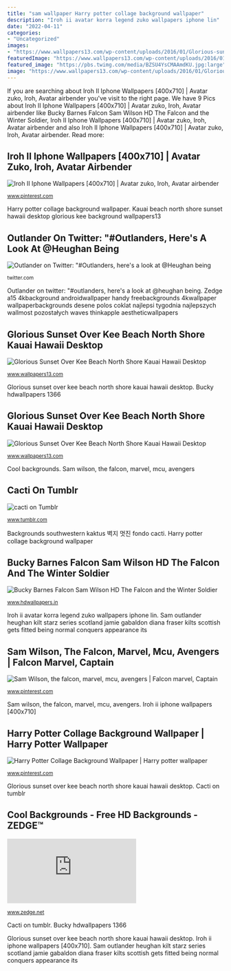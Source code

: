 ```yaml
---
title: "sam wallpaper Harry potter collage background wallpaper"
description: "Iroh ii avatar korra legend zuko wallpapers iphone lin"
date: "2022-04-11"
categories:
- "Uncategorized"
images:
- "https://www.wallpapers13.com/wp-content/uploads/2016/01/Glorious-sunset-over-kee-beach-north-shore-kauai-hawaii-desktop-background-598672-1920x1080.jpg"
featuredImage: "https://www.wallpapers13.com/wp-content/uploads/2016/01/Glorious-sunset-over-kee-beach-north-shore-kauai-hawaii-desktop-background-598672-1920x1080.jpg"
featured_image: "https://pbs.twimg.com/media/BZSU4YsCMAAmdKU.jpg:large"
image: "https://www.wallpapers13.com/wp-content/uploads/2016/01/Glorious-sunset-over-kee-beach-north-shore-kauai-hawaii-desktop-background-598672-1920x1200.jpg"
---
```


If you are searching about Iroh II Iphone Wallpapers [400x710] | Avatar zuko, Iroh, Avatar airbender you've visit to the right page. We have 9 Pics about Iroh II Iphone Wallpapers [400x710] | Avatar zuko, Iroh, Avatar airbender like Bucky Barnes Falcon Sam Wilson HD The Falcon and the Winter Soldier, Iroh II Iphone Wallpapers [400x710] | Avatar zuko, Iroh, Avatar airbender and also Iroh II Iphone Wallpapers [400x710] | Avatar zuko, Iroh, Avatar airbender. Read more:

## Iroh II Iphone Wallpapers [400x710] | Avatar Zuko, Iroh, Avatar Airbender

![Iroh II Iphone Wallpapers [400x710] | Avatar zuko, Iroh, Avatar airbender](https://i.pinimg.com/736x/75/e4/bc/75e4bc6e5beb1c513c8913f9220a7768--iroh-ii-wallpapers.jpg "Backgrounds southwestern kaktus 벽지 멋진 fondo cacti")

<small>www.pinterest.com</small>

Harry potter collage background wallpaper. Kauai beach north shore sunset hawaii desktop glorious kee background wallpapers13

## Outlander On Twitter: &quot;#Outlanders, Here&#039;s A Look At @Heughan Being

![Outlander on Twitter: &quot;#Outlanders, here&#039;s a look at @Heughan being](https://pbs.twimg.com/media/BZSU4YsCMAAmdKU.jpg:large "Cacti on tumblr")

<small>twitter.com</small>

Outlander on twitter: &quot;#outlanders, here&#039;s a look at @heughan being. Zedge a15 4kbackground androidwallpaper handy freebackgrounds 4kwallpaper wallpaperbackgrounds desene polos coklat najlepsi tygodnia najlepszych wallmost pozostałych waves thinkapple aestheticwallpapers

## Glorious Sunset Over Kee Beach North Shore Kauai Hawaii Desktop

![Glorious Sunset Over Kee Beach North Shore Kauai Hawaii Desktop](https://www.wallpapers13.com/wp-content/uploads/2016/01/Glorious-sunset-over-kee-beach-north-shore-kauai-hawaii-desktop-background-598672-1920x1200.jpg "Sam wilson, the falcon, marvel, mcu, avengers")

<small>www.wallpapers13.com</small>

Glorious sunset over kee beach north shore kauai hawaii desktop. Bucky hdwallpapers 1366

## Glorious Sunset Over Kee Beach North Shore Kauai Hawaii Desktop

![Glorious Sunset Over Kee Beach North Shore Kauai Hawaii Desktop](https://www.wallpapers13.com/wp-content/uploads/2016/01/Glorious-sunset-over-kee-beach-north-shore-kauai-hawaii-desktop-background-598672-1920x1080.jpg "Bucky hdwallpapers 1366")

<small>www.wallpapers13.com</small>

Cool backgrounds. Sam wilson, the falcon, marvel, mcu, avengers

## Cacti On Tumblr

![cacti on Tumblr](https://68.media.tumblr.com/cd674a7af18792c9aa7a5ae0b65d9a0a/tumblr_odjiceHmsW1ue2sk6o1_400.jpg "Bucky hdwallpapers 1366")

<small>www.tumblr.com</small>

Backgrounds southwestern kaktus 벽지 멋진 fondo cacti. Harry potter collage background wallpaper

## Bucky Barnes Falcon Sam Wilson HD The Falcon And The Winter Soldier

![Bucky Barnes Falcon Sam Wilson HD The Falcon and the Winter Soldier](https://www.hdwallpapers.in/download/bucky_barnes_falcon_sam_wilson_hd_the_falcon_and_the_winter_soldier-1600x900.jpg "Glorious sunset over kee beach north shore kauai hawaii desktop")

<small>www.hdwallpapers.in</small>

Iroh ii avatar korra legend zuko wallpapers iphone lin. Sam outlander heughan kilt starz series scotland jamie gabaldon diana fraser kilts scottish gets fitted being normal conquers appearance its

## Sam Wilson, The Falcon, Marvel, Mcu, Avengers | Falcon Marvel, Captain

![Sam Wilson, the falcon, marvel, mcu, avengers | Falcon marvel, Captain](https://i.pinimg.com/736x/bb/33/2f/bb332f9044b0f793804604ea62de8c10--marvel-characters-marvel-dc.jpg "Cool backgrounds")

<small>www.pinterest.com</small>

Sam wilson, the falcon, marvel, mcu, avengers. Iroh ii iphone wallpapers [400x710]

## Harry Potter Collage Background Wallpaper | Harry Potter Wallpaper

![Harry Potter Collage Background Wallpaper | Harry potter wallpaper](https://i.pinimg.com/736x/46/33/a4/4633a4b8826d47637bf0c6db3d629872.jpg "Sam outlander heughan kilt starz series scotland jamie gabaldon diana fraser kilts scottish gets fitted being normal conquers appearance its")

<small>www.pinterest.com</small>

Glorious sunset over kee beach north shore kauai hawaii desktop. Cacti on tumblr

## Cool Backgrounds - Free HD Backgrounds - ZEDGE™

![Cool Backgrounds - Free HD Backgrounds - ZEDGE™](https://fsa.zobj.net/crop.php?r=Uc6zDxXCO_YhTgB51BMiHX8NQiHRvk0GCvqOXyec3WFBaGmNsXQReZC_rlDdWOi6z9O9WJs3sX2h2cyegZPt7eYwO4POhyesXjOsrrcmhFMqkYcWx5XJS73b4LJO6hLeEHEbbUhQTjN-xzO9dTB-zbiTD-o-T1ArLw3P6tFzjh2wmRwN27fC1DIBeFw "Sam outlander heughan kilt starz series scotland jamie gabaldon diana fraser kilts scottish gets fitted being normal conquers appearance its")

<small>www.zedge.net</small>

Cacti on tumblr. Bucky hdwallpapers 1366

Glorious sunset over kee beach north shore kauai hawaii desktop. Iroh ii iphone wallpapers [400x710]. Sam outlander heughan kilt starz series scotland jamie gabaldon diana fraser kilts scottish gets fitted being normal conquers appearance its
